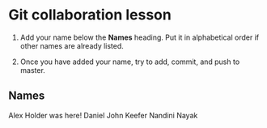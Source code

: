 # Git collaboration lesson

1. Add your name below the **Names** heading. Put it in alphabetical order if other names are already listed.

2. Once you have added your name, try to add, commit, and push to master.

## Names
Alex Holder was here!
Daniel John Keefer
Nandini Nayak

